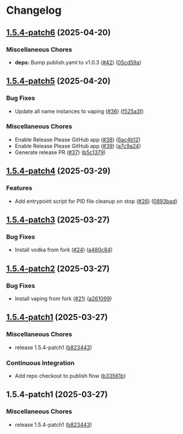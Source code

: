 # Changelog

## [1.5.4-patch6](https://github.com/MattKobayashi/container-vaping/compare/v1.5.4-patch5...v1.5.4-patch6) (2025-04-20)


### Miscellaneous Chores

* **deps:** Bump publish.yaml to v1.0.3 ([#42](https://github.com/MattKobayashi/container-vaping/issues/42)) ([05cd59a](https://github.com/MattKobayashi/container-vaping/commit/05cd59a41166a0dd2e750015f05217eee4ec76b7))

## [1.5.4-patch5](https://github.com/MattKobayashi/container-vaping/compare/v1.5.4-patch4...v1.5.4-patch5) (2025-04-20)


### Bug Fixes

* Update all name instances to vaping ([#36](https://github.com/MattKobayashi/container-vaping/issues/36)) ([f525a3f](https://github.com/MattKobayashi/container-vaping/commit/f525a3f34d9418404ab6065d28f87e509385c544))


### Miscellaneous Chores

* Enable Release Please GitHub app ([#38](https://github.com/MattKobayashi/container-vaping/issues/38)) ([6ac4b12](https://github.com/MattKobayashi/container-vaping/commit/6ac4b12ab8790abd2a637e3c00cbdd89b8e0166f))
* Enable Release Please GitHub app ([#39](https://github.com/MattKobayashi/container-vaping/issues/39)) ([a7c9a24](https://github.com/MattKobayashi/container-vaping/commit/a7c9a24d5824c28fa1afbb85e850286acfec266f))
* Generate release PR ([#37](https://github.com/MattKobayashi/container-vaping/issues/37)) ([b5c1379](https://github.com/MattKobayashi/container-vaping/commit/b5c13791c16ac079f69c196e74127ab8303a9dc2))

## [1.5.4-patch4](https://github.com/MattKobayashi/container-vaping/compare/v1.5.4-patch3...v1.5.4-patch4) (2025-03-29)


### Features

* Add entrypoint script for PID file cleanup on stop ([#26](https://github.com/MattKobayashi/container-vaping/issues/26)) ([0893bad](https://github.com/MattKobayashi/container-vaping/commit/0893bad60c77c9944f1e50f39285a3242a2da886))

## [1.5.4-patch3](https://github.com/MattKobayashi/container-vaping/compare/v1.5.4-patch2...v1.5.4-patch3) (2025-03-27)


### Bug Fixes

* Install vodka from fork ([#24](https://github.com/MattKobayashi/container-vaping/issues/24)) ([a480c84](https://github.com/MattKobayashi/container-vaping/commit/a480c84a7b18d7f2ea6fb4dd86388840f0bd593c))

## [1.5.4-patch2](https://github.com/MattKobayashi/container-vaping/compare/v1.5.4-patch1...v1.5.4-patch2) (2025-03-27)


### Bug Fixes

* Install vaping from fork ([#21](https://github.com/MattKobayashi/container-vaping/issues/21)) ([a261099](https://github.com/MattKobayashi/container-vaping/commit/a26109926845835823d30075a114047bdf2b88c8))

## [1.5.4-patch1](https://github.com/MattKobayashi/container-vaping/compare/v1.5.4-patch1...v1.5.4-patch1) (2025-03-27)


### Miscellaneous Chores

* release 1.5.4-patch1 ([b823443](https://github.com/MattKobayashi/container-vaping/commit/b82344313a65bb0668a312998ee9777645abe04e))


### Continuous Integration

* Add repo checkout to publish flow ([b33561b](https://github.com/MattKobayashi/container-vaping/commit/b33561bc72213a20a3740bdbe94de3ee7eca1b6b))

## 1.5.4-patch1 (2025-03-27)


### Miscellaneous Chores

* release 1.5.4-patch1 ([b823443](https://github.com/MattKobayashi/container-vaping/commit/b82344313a65bb0668a312998ee9777645abe04e))
